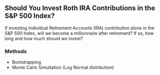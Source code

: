 ## Should You Invest Roth IRA Contributions in the S&P 500 Index?
If investing Individual Retirement Accounts (IRA) contribution alone in the S&P 500 Index, will we become a millionnaire after retirement? If so, how long and how much should we invest?

### Methods
- Bootstrapping
- Monte Carlo Simultation (Log Normal distribution)
